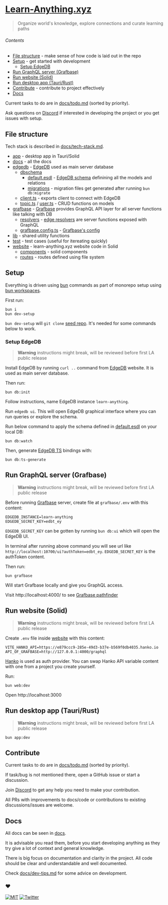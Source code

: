 # [Learn-Anything.xyz](https://learn-anything.xyz)

> Organize world's knowledge, explore connections and curate learning paths

<!-- See [learn-anything.xyz/about](https://learn-anything.xyz/about) for what problems LA is trying to solve. -->

###### Contents

- [File structure](#file-structure) - make sense of how code is laid out in the repo
- [Setup](#setup) - get started with development
    - [Setup EdgeDB](#setup-edgedb)
- [Run GraphQL server (Grafbase)](#run-graphql-server-grafbase)
- [Run website (Solid)](#run-website-solid)
- [Run desktop app (Tauri/Rust)](#run-desktop-app-taurirust)
- [Contribute](#contribute) - contribute to project effectively
- [Docs](#docs)

Current tasks to do are in [docs/todo.md](docs/todo.md) (sorted by priority).

Ask questions on [Discord](https://discord.com/invite/bxtD8x6aNF) if interested in developing the project or you get issues with setup.

## File structure

Tech stack is described in [docs/tech-stack.md](docs/tech-stack.md).

- [app](app) - desktop app in Tauri/Solid
- [docs](docs) - all the docs
- [edgedb](edgedb) - [EdgeDB](https://www.edgedb.com/) used as main server database
  - [dbschema](edgedb/dbschema)
    - [default.esdl](edgedb/dbschema/default.esdl) - [EdgeDB schema](https://www.edgedb.com/docs/intro/schema) definining all the models and relations
    - [migrations](edgedb/dbschema/migrations) - migration files get generated after running `bun db:migrate`
  - [client.ts](edgedb/client.ts) - exports client to connect with EdgeDB
  - [topic.ts](edgedb/topic.ts) / [user.ts](api/edgedb/user.ts) - CRUD functions on models
- [grafbase](grafbase) - [Grafbase](https://grafbase.com/) provides GraphQL API layer for all server functions like talking with DB
  - [resolvers](grafbase/resolvers) - [edge resolvers](https://grafbase.com/docs/edge-gateway/resolvers) are server functions exposed with GraphQL
  - [grafbase.config.ts](grafbase/grafbase.config.ts) - [Grafbase's config](https://grafbase.com/docs/config)
- [lib](lib) - shared utility functions
- [test](test) - test cases (useful for itereating quickly)
- [website](website) - learn-anything.xyz website code in Solid
  - [components](website/components) - solid components
  - [routes](website/src/routes) - routes defined using file system

## Setup

Everything is driven using [bun](https://bun.sh) commands as part of monorepo setup using [bun workspaces](https://bun.sh/docs/install/workspaces).

First run:

```
bun i
bun dev-setup
```

`bun dev-setup` will `git clone` [seed repo](https://github.com/learn-anything/seed). It's needed for some commands below to work.

### Setup EdgeDB

> **Warning**
> instructions might break, will be reviewed before first LA public release

Install EdgeDB by running `curl ..` command from [EdgeDB](https://www.edgedb.com) website. It is used as main server database.

Then run:

```
bun db:init
```

Follow instructions, name EdgeDB instance `learn-anything`.

Run `edgedb ui`. This will open EdgeDB graphical interface where you can run queries or explore the schema.

Run below command to apply the schema defined in [default.esdl](db/dbschema/default.esdl) on your local DB:

```
bun db:watch
```

Then, generate [EdgeDB TS](https://github.com/edgedb/edgedb-js) bindings with:

```
bun db:ts-generate
```

<!-- ### Seed DB with content -->

<!-- The goal is to seed EdgeDB with [this content](https://github.com/learn-anything/seed/tree/main/wiki/nikita). Can be seen online [here](https://wiki.nikiv.dev).

However you can try seed it with a wiki / folder of markdown of yourself.

Just add a folder in `seed/wiki` like `seed/wiki/my-wiki` and put some .md files inside. -->

<!-- ### Run Sync DB code

The goal of this command:

```
bun db:sync
```

Is to sync your local EdgeDB instance with the contents of the `seed` folder you just cloned.

For this, you need to create a file here:`api/edgedb/sync/.env`. With content like this:

```
SEED_FOLDER_NAME=nikita
USERNAME=nikita
```

You can swap the names to your own. The `SEED_FOLDER_NAME` is the folder that is found in `seed/wiki`.

Read [api/edgedb/sync/sync.ts](api/edgedb/sync/sync.ts) and [api/edgedb/sync/wiki.ts](api/edgedb/sync/wiki.ts) for details how sync works. -->

## Run GraphQL server (Grafbase)

> **Warning**
> instructions might break, will be reviewed before first LA public release

Before running [Grafbase](https://grafbase.com) server, create file at `grafbase/.env` with this content:

```
EDGEDB_INSTANCE=learn-anything
EDGEDB_SECRET_KEY=edbt_ey
```

`EDGEDB_SECRET_KEY` can be gotten by running `bun db:ui` which will open the EdgeDB UI.

In terminal after running above command you will see url like `http://localhost:10700/ui?authToken=edbt_ey`. `EDGEDB_SECRET_KEY` is the authToken content.

Then run:

```
bun grafbase
```

Will start Grafbase locally and give you GraphQL access.

Visit http://localhost:4000/ to see [Grafbase pathfinder](https://grafbase.com/docs/tools/pathfinder)

## Run website (Solid)

> **Warning**
> instructions might break, will be reviewed before first LA public release

<!-- TODO: automate creating of `.env` file with default content as part of `bun setup` command -->
<!-- TODO: do same for API .env too -->

Create `.env` file inside [website](app/packages/website) with this content:

```
VITE_HANKO_API=https://e879ccc9-285e-49d3-b37e-b569f0db4035.hanko.io
API_OF_GRAFBASE=http://127.0.0.1:4000/graphql
```

[Hanko](https://www.hanko.io/) is used as auth provider. You can swap Hanko API variable content with one from a project you create yourself.

Run:

```
bun web:dev
```

Open http://localhost:3000

## Run desktop app (Tauri/Rust)

> **Warning**
> instructions might break, will be reviewed before first LA public release

```
bun app:dev
```

<!-- ### Useful DevTools panel

In the app you get after running `bun app:dev`, you will see DevTools panel in bottom right corner. It contains a list of useful actions you can run to aid you.

One of the actions is `Seed TinyBase`. This will seed your local TinyBase store/sqlite with [one of the wikis](https://github.com/learn-anything/seed/tree/main/wiki/nikita) in seed folder.

Read [app/packages/preload/src/index.ts](app/packages/preload/src/index.ts) file for details. `syncWikiFromSeed` is the function. -->

<!-- ## Run mobile app

> WIP -->

<!-- ## Test

> below tests are in TS, only relevant now to help migration to rust

```
bun test
```

Will run tests found in [test](test).

[test/wiki.test.ts](test/wiki.test.ts) file tests markdown file parsing.

Running code via tests is very effective. You can open terminal on your right and edit code on the left and on each `.ts` file save it will rerun the test and check if behavior you are testing is correct. Reading through the test suite is great way to understand the backend part of the app.

You can point the tests at your own wiki/notes folder too. Put the folder with files into seed/test folder you get from running `bun dev-setup` -->

## Contribute

Current tasks to do are in [docs/todo.md](docs/todo.md) (sorted by priority).

If task/bug is not mentioned there, open a GitHub issue or start a discussion.

Join [Discord](https://discord.com/invite/bxtD8x6aNF) to get any help you need to make your contribution.

All PRs with improvements to docs/code or contributions to existing discussions/issues are welcome.

## Docs

All docs can be seen in [docs](docs).

It is advisable you read them, before you start developing anything as they try give a lot of context and general knowledge.

There is big focus on documentation and clarity in the project. All code should be clear and understandable and well documented.

Check [docs/dev-tips.md](docs/dev-tips.md) for some advice on development.

### ♥️

[![MIT](http://bit.ly/mitbadge)](https://choosealicense.com/licenses/mit/) [![Twitter](http://bit.ly/latwitt)](https://twitter.com/learnanything_)
